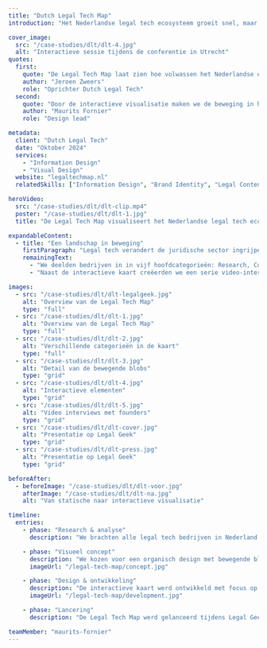 ```yaml
---
title: "Dutch Legal Tech Map"
introduction: "Het Nederlandse legal tech ecosysteem groeit snel, maar een overzicht ontbrak. Samen met Dutch Legal Tech creëerden we de eerste interactieve kaart van alle legal tech startups in Nederland. Een levend document dat de dynamiek van de sector visualiseert en verbindingen zichtbaar maakt."

cover_image:
  src: "/case-studies/dlt/dlt-4.jpg"
  alt: "Interactieve sessie tijdens de conferentie in Utrecht"
quotes:
  first:
    quote: "De Legal Tech Map laat zien hoe volwassen het Nederlandse ecosysteem is geworden. Van contractautomatisering tot toegang tot het recht - we kunnen trots zijn op onze innovatieve legal tech sector."
    author: "Jeroen Zweers"
    role: "Oprichter Dutch Legal Tech"
  second:
    quote: "Door de interactieve visualisatie maken we de beweging in het landschap letterlijk zichtbaar. De blobs bewegen zoals de sector zelf: dynamisch en met onverwachte verbindingen."
    author: "Maurits Fornier"
    role: "Design lead"

metadata:
  client: "Dutch Legal Tech"
  date: "Oktober 2024"
  services:
    - "Information Design"
    - "Visual Design"
  website: "legaltechmap.nl"
  relatedSkills: ["Information Design", "Brand Identity", "Legal Content"]

heroVideo:
  src: "/case-studies/dlt/dlt-clip.mp4"
  poster: "/case-studies/dlt/dlt-1.jpg"
  title: "De Legal Tech Map visualiseert het Nederlandse legal tech ecosysteem."

expandableContent:
  - title: "Een landschap in beweging"
    firstParagraph: "Legal tech verandert de juridische sector ingrijpend. Van research tools met AI tot platforms die juridische diensten toegankelijk maken voor iedereen. Om dit ecosysteem te visualiseren, kozen we voor een organische vorm: bewegende blobs die de verschillende deelgebieden representeren. De zachte vormen en vloeiende bewegingen symboliseren hoe de grenzen tussen categorieën vervagen en bedrijven zich continu ontwikkelen."
    remainingText:
      - "We deelden bedrijven in in vijf hoofdcategorieën: Research, Contract & Document Automation, Legal Workflow, Access to Justice, en Legal Process Outsourcing. Door de interactieve vormgeving kunnen gebruikers inzoomen op specifieke gebieden en de verbindingen tussen verschillende spelers ontdekken."
      - "Naast de interactieve kaart creëerden we een serie video-interviews met founders, die het verhaal achter de innovaties vertellen. Deze persoonlijke verhalen geven context aan de visualisatie en laten zien hoe ondernemers de juridische sector transformeren."

images:
  - src: "/case-studies/dlt/dlt-legalgeek.jpg"
    alt: "Overview van de Legal Tech Map"
    type: "full"
  - src: "/case-studies/dlt/dlt-1.jpg"
    alt: "Overview van de Legal Tech Map"
    type: "full"
  - src: "/case-studies/dlt/dlt-2.jpg"
    alt: "Verschillende categorieën in de kaart"
    type: "full"
  - src: "/case-studies/dlt/dlt-3.jpg"
    alt: "Detail van de bewegende blobs"
    type: "grid"
  - src: "/case-studies/dlt/dlt-4.jpg"
    alt: "Interactieve elementen"
    type: "grid"
  - src: "/case-studies/dlt/dlt-5.jpg"
    alt: "Video interviews met founders"
    type: "grid"
  - src: "/case-studies/dlt/dlt-cover.jpg"
    alt: "Presentatie op Legal Geek"
    type: "grid"
  - src: "/case-studies/dlt/dlt-press.jpg"
    alt: "Presentatie op Legal Geek"
    type: "grid"

beforeAfter:
  - beforeImage: "/case-studies/dlt/dlt-voor.jpg"
    afterImage: "/case-studies/dlt/dlt-na.jpg"
    alt: "Van statische naar interactieve visualisatie"

timeline:
  entries:
    - phase: "Research & analyse"
      description: "We brachten alle legal tech bedrijven in Nederland in kaart en analyseerden hun focus, doelgroep en technologie. Dit leidde tot een categorisering die de sector helder in beeld brengt."

    - phase: "Visueel concept"
      description: "We kozen voor een organisch design met bewegende blobs om de dynamiek van het ecosysteem te visualiseren. De zachte vormen en vloeiende bewegingen symboliseren hoe grenzen tussen categorieën vervagen."
      imageUrl: "/legal-tech-map/concept.jpg"

    - phase: "Design & ontwikkeling"
      description: "De interactieve kaart werd ontwikkeld met focus op gebruiksgemak. We creëerden zowel een digitale als een print versie, en produceerden video-interviews met founders om het verhaal compleet te maken."
      imageUrl: "/legal-tech-map/development.jpg"

    - phase: "Lancering"
      description: "De Legal Tech Map werd gelanceerd tijdens Legal Geek Amsterdam, waar het enthousiast werd ontvangen door de legal tech community. De kaart wordt regelmatig geüpdatet om nieuwe ontwikkelingen te tonen."

teamMember: "maurits-fornier"
---
```

